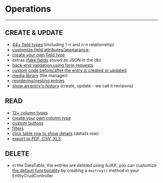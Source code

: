 # Operations

---

## CREATE & UPDATE
- [44+ field types](https://laravel-backpack.readme.io/docs/crud-fields#section-standard-field-types) (including 1-n and n-n relationship)
- [customize field attributes/appearance](https://laravel-backpack.readme.io/docs/crud#section-fields);
- [create your own field type](https://laravel-backpack.readme.io/docs/crud-fields#section-custom-field-types)
- extras ([fake fields](https://laravel-backpack.readme.io/docs/advanced-features#section-extras-fake-fields-stored-as-json-in-the-database) stored as JSON in the db)
- [back-end validation using form requests](https://laravel-backpack.readme.io/docs/crud-example#section-the-requests)
- [custom code before/after the entry is created or updated](https://laravel-backpack.readme.io/docs/crud#section-callbacks)
- [media library](https://laravel-backpack.readme.io/docs/advanced-features#section-media-library-file-manager) (file manager)
- [reordering/nesting entries](https://laravel-backpack.readme.io/docs/advanced-features#section-reordering-and-nesting-items)
- [show an entry's history](https://laravel-backpack.readme.io/docs/advanced-features#section-revisions) (create, update - we call it revisions)

## READ
- [12+ column types](https://laravel-backpack.readme.io/docs/crud-columns-types)
- [create your own column type](https://laravel-backpack.readme.io/docs/crud-columns-types#section-roll-your-own)
- [custom buttons](https://laravel-backpack.readme.io/docs/crud-buttons)
- [filters](https://laravel-backpack.readme.io/docs/filters)
- [click table row to show details](https://laravel-backpack.readme.io/docs/advanced-features#section-details-row) (details row)
- [export to PDF, CSV, XLS](https://laravel-backpack.readme.io/docs/advanced-features#section-export-buttons)


## DELETE
- in the DataTable, the entries are deleted using AJAX; you can customize [the default functionality](https://github.com/Laravel-Backpack/CRUD/blob/master/src/app/Http/Controllers/CrudController.php#L209-L221) by creating a ```destroy()``` method in your EntityCrudController